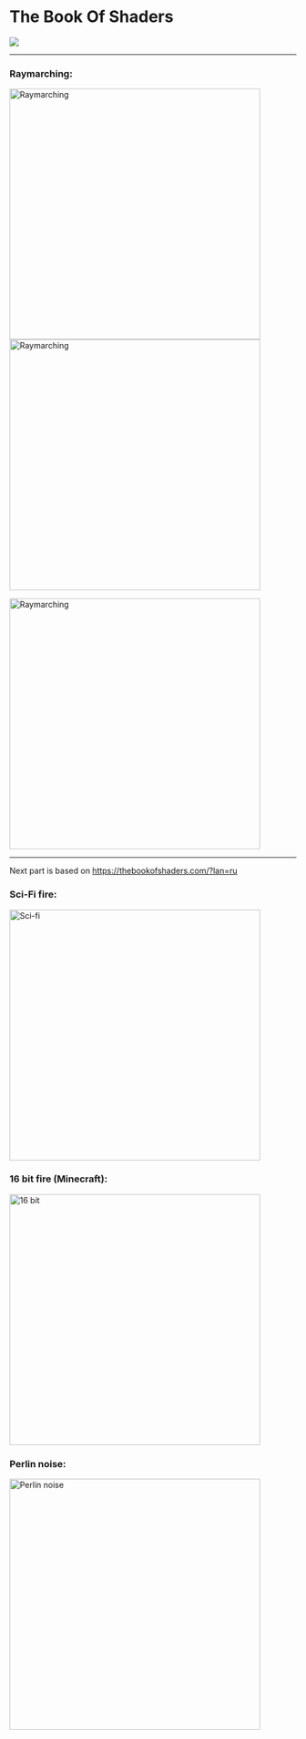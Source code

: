 # The Book Of Shaders
<img src="https://monosnap.com/image/4FGcDw6e3GleqRSlKlLnepQdtmwo7N.png">

----------

### Raymarching:<br/>
<p float="left">
<img src="https://github.com/neitron/TheBookOfShaders/blob/master/sdf_2.gif" alt="Raymarching" height="440" width="440">
<img src="https://github.com/neitron/TheBookOfShaders/blob/master/waterSphere.gif" alt="Raymarching" height="440" width="440">
</p>
<p float="left">
<img src="https://github.com/neitron/TheBookOfShaders/blob/master/sdf.gif" alt="Raymarching" height="440" width="440">
</p>

----------

Next part is based on https://thebookofshaders.com/?lan=ru

### Sci-Fi fire:<br/>
<img src="https://github.com/neitron/TheBookOfShaders/blob/master/fire.gif" alt="Sci-fi" height="440" width="440">

### 16 bit fire (Minecraft):<br/>
<img src="https://github.com/neitron/TheBookOfShaders/blob/master/fire_16bit.gif" alt="16 bit" height="440" width="440">

### Perlin noise:<br/>
<img src="https://github.com/neitron/TheBookOfShaders/blob/master/perlinNoise.gif" alt="Perlin noise" height="440" width="440">
